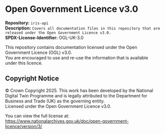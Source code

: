 # Open Government Licence v3.0  

**Repository:** `iris-api`  
**Description:** `Covers all documentation files in this repository that are released under the Open Government Licence v3.0.`  
**SPDX-License-Identifier:** OGL-UK-3.0 

This repository contains documentation licensed under the Open Government Licence (OGL) v3.0.  
You are encouraged to use and re-use the information that is available under this licence.  

## Copyright Notice  

© Crown Copyright 2025. This work has been developed by the National Digital Twin Programme and is legally attributed to the Department for Business and Trade (UK) as the governing entity.  
Licensed under the Open Government Licence v3.0.

You can view the full license at:  
https://www.nationalarchives.gov.uk/doc/open-government-licence/version/3/
